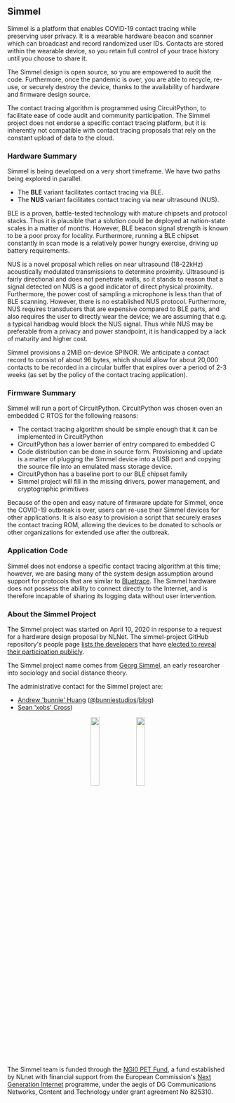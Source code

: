 ## Simmel

Simmel is a platform that enables COVID-19 contact tracing while
preserving user privacy. It is a wearable hardware beacon and scanner
which can broadcast and record randomized user IDs. Contacts are stored
within the wearable device, so you retain full control of your trace
history until you choose to share it.

The Simmel design is open source, so you are empowered to audit the
code. Furthermore, once the pandemic is over, you are able to recycle,
re-use, or securely destroy the device, thanks to the availability of
hardware and firmware design source.

The contact tracing algorithm is programmed using CircuitPython, to
facilitate ease of code audit and community participation. The Simmel
project does not endorse a specific contact tracing platform, but it is
inherently not compatible with contact tracing proposals that rely on
the constant upload of data to the cloud.

### Hardware Summary

Simmel is being developed on a very short timeframe. We have two paths
being explored in parallel.

- The **BLE** variant facilitates contact tracing via BLE.
- The **NUS** variant facilitates contact tracing via near ultrasound
  (NUS).

BLE is a proven, battle-tested technology with mature chipsets and
protocol stacks. Thus it is plausible that a solution could be deployed
at nation-state scales in a matter of months. However, BLE beacon signal
strength is known to be a poor proxy for locality. Furthermore, running
a BLE chipset constantly in scan mode is a relatively power hungry
exercise, driving up battery requirements.

NUS is a novel proposal which relies on near ultrasound (18-22kHz)
acoustically modulated transmissions to determine proximity. Ultrasound
is fairly directional and does not penetrate walls, so it stands to
reason that a signal detected on NUS is a good indicator of direct
physical proximity. Furthermore, the power cost of sampling a microphone
is less than that of BLE scanning. However, there is no established NUS
protocol. Furthermore, NUS requires transducers that are expensive
compared to BLE parts, and also requires the user to directly wear the
device; we are assuming that e.g. a typical handbag would block the NUS
signal. Thus while NUS may be preferable from a privacy and power
standpoint, it is handicapped by a lack of maturity and higher cost.

Simmel provisions a 2MiB on-device SPINOR. We anticipate a contact
record to consist of about 96 bytes, which should allow for about 20,000
contacts to be recorded in a circular buffer that expires over a period
of 2-3 weeks (as set by the policy of the contact tracing application).


### Firmware Summary

Simmel will run a port of CircuitPython. CircuitPython  was chosen oven
an embedded C RTOS for the following reasons:

- The contact tracing algorithm should be simple enough that it can be
  implemented in CircuitPython
- CircuitPython  has a lower barrier of entry compared to embedded C
- Code distribution can be done in source form. Provisioning and update
  is a matter of plugging the Simmel device into a USB port and copying
  the source file into an emulated mass storage device.
- CircuitPython has a baseline port to our BLE chipset family
- Simmel project will fill in the missing drivers, power management, and
  cryptographic primitives

Because of the open and easy nature of firmware update for Simmel,
once the COVID-19 outbreak is over, users can re-use their Simmel devices
for other applications. It is also easy to provision a script that
securely erases the contact tracing ROM, allowing the devices to be
donated to schools or other organizations for extended use after
the outbreak.


### Application Code

Simmel does not endorse a specific contact tracing algorithm at this
time; however, we are basing many of the system design assumption around
support for protocols that are similar to
[Bluetrace](https://bluetrace.io/).  The Simmel hardware does not
possess the ability to connect directly to the Internet, and is
therefore incapable of sharing its logging data without user
intervention.


### About the Simmel Project

The Simmel project was started on April 10, 2020 in response to a
request for a hardware design proposal by NLNet. The simmel-project
GitHub repository's people page [lists the
developers](https://github.com/orgs/simmel-project/people) that have
[elected to reveal their participation
publicly](https://help.github.com/en/articles/publicizing-or-hiding-organization-membership).

The Simmel project name comes from [Georg
Simmel](https://wikipedia.org/wiki/Georg_Simmel), an early researcher
into sociology and social distance theory.

The administrative contact for the Simmel project are:

* [Andrew 'bunnie'
  Huang](https://en.wikipedia.org/wiki/Andrew_Huang_(hacker))
  ([@bunniestudios](https://twitter.com/bunniestudios)/[blog](https://bunniestudios.com))
* [Sean 'xobs' Cross](https://xobs.io))

<center><img src="https://nlnet.nl/logo/banner.png" width="20%"> <img src="https://nlnet.nl/image/logos/NGI0_tag.png" width="20%"></center>

The Simmel team is funded through the [NGI0 PET
Fund](https://nlnet.nl/PET), a fund established by NLnet with financial
support from the European Commission's [Next Generation
Internet](https://ngi.eu/) programme, under the aegis of DG
Communications Networks, Content and Technology under grant agreement No
825310.

